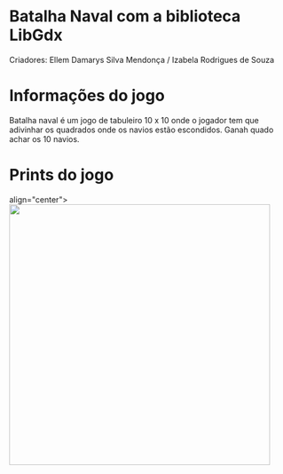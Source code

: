 # Batalha Naval com a biblioteca LibGdx
Criadores: Ellem Damarys Silva Mendonça / Izabela Rodrigues de Souza
# Informações do jogo
Batalha naval é um jogo de tabuleiro 10 x 10 onde o jogador tem que adivinhar os quadrados onde os navios estão escondidos. Ganah quado achar os 10 navios.
# Prints do jogo
<p> align="center">
<img width="470" src="BatalhaNavalGame/assets/WhatsAppImage2023-04-10at12.17.41.jpeg">
</p>



